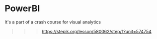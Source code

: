 # PowerBI

It's a part of a crash course for visual analytics 
>>> https://stepik.org/lesson/580062/step/1?unit=574754

